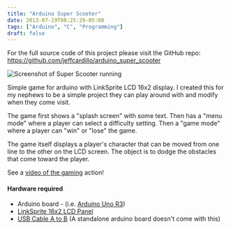 ```yaml
---
title: "Arduino Super Scooter"
date: 2013-07-19T08:25:29-05:00
tags: ["Arduino", "C", "Programming"]
draft: false
---
```


For the full source code of this project please visit the GitHub repo: https://github.com/jeffcardillo/arduino_super_scooter

![Screenshot of Super Scooter running](https://jeffcardillo.com/blog2/static/super-scooter.png)

Simple game for arduino with LinkSprite LCD 16x2 display. I created this for my nephews to be a simple project they can play around with and modify when they come visit.

The game first shows a "splash screen" with some text. Then has a "menu mode" where a player can select a difficulty setting. Then a "game mode" where a player can "win" or "lose" the game.

The game itself displays a player's character that can be moved from one line to the other on the LCD screen. The object is to dodge the obstacles that come toward the player. 

See a [video of the gaming](http://www.youtube.com/watch?v=oX6Z890Zd2A) action!

#### Hardware required
* Arduino board - (i.e. [Arduino Uno R3](https://www.sparkfun.com/products/11021))
* [LinkSprite 16x2 LCD Panel](https://www.sparkfun.com/products/11851)
* [USB Cable A to B](https://www.sparkfun.com/products/512) (A standalone arduino board doesn't come with this)
</ul>